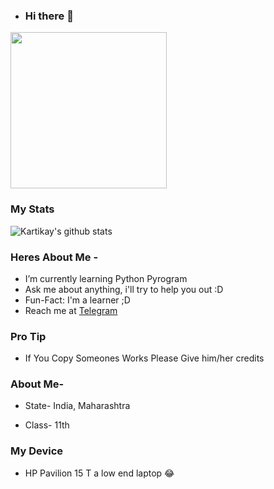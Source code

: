 - ### Hi there 👋

<img align='centre' src='https://media1.tenor.com/images/73c30c771d758437b67f727452b73f4e/tenor.gif' width='250"'>

### My Stats

![Kartikay's github stats](https://github-readme-stats.vercel.app/api?username=Kartikay22&show_icons=true&theme=midnight-purple)

### Heres About Me -
- I’m currently learning Python Pyrogram
- Ask me about anything, i'll try to help you out :D
- Fun-Fact: I'm a learner ;D
- Reach me at [Telegram](https://t.me/Kartikay_bhasin)


### Pro Tip

- If You Copy Someones Works Please Give him/her credits

### About Me-

- State- India, Maharashtra

- Class- 11th


### My Device

- HP Pavilion 15 T a low end laptop 😂

